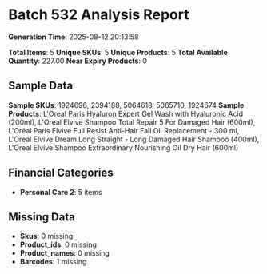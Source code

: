 # Batch 532 Analysis Report

**Generation Time**: 2025-08-12 20:13:58

**Total Items**: 5
**Unique SKUs**: 5
**Unique Products**: 5
**Total Available Quantity**: 227.00
**Near Expiry Products**: 0

## Sample Data
**Sample SKUs**: 1924696, 2394188, 5064618, 5065710, 1924674
**Sample Products**: L'Oreal Paris Hyaluron Expert Gel Wash with Hyaluronic Acid (200ml), L'Oreal Elvive Shampoo Total Repair 5  For Damaged Hair (600ml), L'Oréal Paris Elvive Full Resist Anti-Hair Fall Oil Replacement - 300 ml, L'Oreal Elvive Dream Long Straight - Long Damaged Hair Shampoo (400ml), L'Oreal Elvive Shampoo Extraordinary Nourishing Oil Dry Hair (600ml)

## Financial Categories
- **Personal Care 2**: 5 items

## Missing Data
- **Skus**: 0 missing
- **Product_ids**: 0 missing
- **Product_names**: 0 missing
- **Barcodes**: 1 missing
